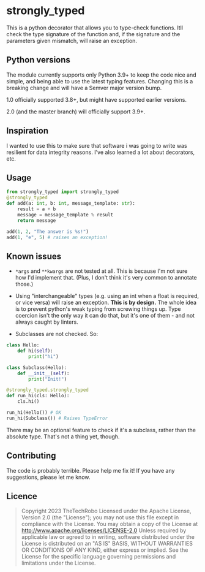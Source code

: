 # strongly_typed

This is a python decorator that allows you to type-check functions. Itll check the type signature of the function and, if the signature and the parameters given mismatch, will raise an exception.

## Python versions
The module currently supports only Python 3.9+ to keep the code nice and simple, and being able to use the latest typing features. Changing this is a breaking change and will have a Semver major version bump.

1.0 officially supported 3.8+, but might have supported earlier versions.

2.0 (and the master branch) will officially support 3.9+.

## Inspiration
I wanted to use this to make sure that software i was going to write was resilient for data integrity reasons. I've also learned a lot about decorators, etc.

## Usage

```python
from strongly_typed import strongly_typed
@strongly_typed
def add(a: int, b: int, message_template: str):
    result = a + b
    message = message_template % result
    return message

add(1, 2, "The answer is %s!")
add(1, "e", 5) # raises an exception!
```

## Known issues
- `*args` and `**kwargs` are not tested at all. This is because I'm not sure how I'd implement that. (Plus, I don't think it's very common to annotate those.)

- Using "interchangeable" types (e.g. using an int when a float is required, or vice versa) will raise an exception. **This is by design.** The whole idea is to prevent python's weak typing from screwing things up. Type coercion isn't the only way it can do that, but it's one of them - and not always caught by linters.

- Subclasses are not checked. So:

```python
class Hello:
    def hi(self):
        print("hi")

class Subclass(Hello):
    def __init__(self):
        print("Init!")

@strongly_typed.strongly_typed
def run_hi(cls: Hello):
    cls.hi()

run_hi(Hello()) # OK
run_hi(Subclass()) # Raises TypeError
```

There may be an optional feature to check if it's a subclass, rather than the absolute type. That's not a thing yet, though.

## Contributing
The code is probably terrible. Please help me fix it! If you have any suggestions, please let me know.

## Licence

> Copyright 2023 TheTechRobo
> Licensed under the Apache License, Version 2.0 (the "License");
> you may not use this file except in compliance with the License.
> You may obtain a copy of the License at
>    http://www.apache.org/licenses/LICENSE-2.0
> Unless required by applicable law or agreed to in writing, software
> distributed under the License is distributed on an "AS IS" BASIS,
> WITHOUT WARRANTIES OR CONDITIONS OF ANY KIND, either express or implied.
> See the License for the specific language governing permissions and
> limitations under the License.

